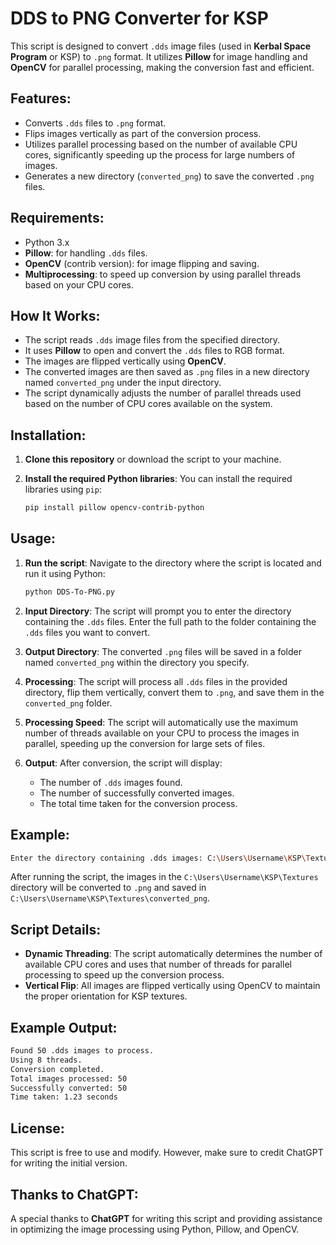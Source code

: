 
# DDS to PNG Converter for KSP

This script is designed to convert `.dds` image files (used in **Kerbal Space Program** or KSP) to `.png` format. It utilizes **Pillow** for image handling and **OpenCV** for parallel processing, making the conversion fast and efficient.

## Features:
- Converts `.dds` files to `.png` format.
- Flips images vertically as part of the conversion process.
- Utilizes parallel processing based on the number of available CPU cores, significantly speeding up the process for large numbers of images.
- Generates a new directory (`converted_png`) to save the converted `.png` files.

## Requirements:
- Python 3.x
- **Pillow**: for handling `.dds` files.
- **OpenCV** (contrib version): for image flipping and saving.
- **Multiprocessing**: to speed up conversion by using parallel threads based on your CPU cores.

## How It Works:
- The script reads `.dds` image files from the specified directory.
- It uses **Pillow** to open and convert the `.dds` files to RGB format.
- The images are flipped vertically using **OpenCV**.
- The converted images are then saved as `.png` files in a new directory named `converted_png` under the input directory.
- The script dynamically adjusts the number of parallel threads used based on the number of CPU cores available on the system.

## Installation:

1. **Clone this repository** or download the script to your machine.

2. **Install the required Python libraries**:
   You can install the required libraries using `pip`:
   ```bash
   pip install pillow opencv-contrib-python
   ```

## Usage:

1. **Run the script**:
   Navigate to the directory where the script is located and run it using Python:
   ```bash
   python DDS-To-PNG.py
   ```

2. **Input Directory**:
   The script will prompt you to enter the directory containing the `.dds` files. Enter the full path to the folder containing the `.dds` files you want to convert.

3. **Output Directory**:
   The converted `.png` files will be saved in a folder named `converted_png` within the directory you specify.

4. **Processing**:
   The script will process all `.dds` files in the provided directory, flip them vertically, convert them to `.png`, and save them in the `converted_png` folder.

5. **Processing Speed**:
   The script will automatically use the maximum number of threads available on your CPU to process the images in parallel, speeding up the conversion for large sets of files.

6. **Output**:
   After conversion, the script will display:
   - The number of `.dds` images found.
   - The number of successfully converted images.
   - The total time taken for the conversion process.

## Example:

```bash
Enter the directory containing .dds images: C:\Users\Username\KSP\Textures
```

After running the script, the images in the `C:\Users\Username\KSP\Textures` directory will be converted to `.png` and saved in `C:\Users\Username\KSP\Textures\converted_png`.

## Script Details:

- **Dynamic Threading**: The script automatically determines the number of available CPU cores and uses that number of threads for parallel processing to speed up the conversion process.
- **Vertical Flip**: All images are flipped vertically using OpenCV to maintain the proper orientation for KSP textures.

## Example Output:

```bash
Found 50 .dds images to process.
Using 8 threads.
Conversion completed.
Total images processed: 50
Successfully converted: 50
Time taken: 1.23 seconds
```

## License:

This script is free to use and modify. However, make sure to credit ChatGPT for writing the initial version.

## Thanks to ChatGPT:

A special thanks to **ChatGPT** for writing this script and providing assistance in optimizing the image processing using Python, Pillow, and OpenCV.

